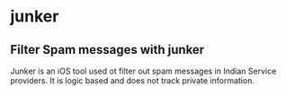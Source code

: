 # junker
## Filter Spam messages with junker

Junker is an iOS tool used ot filter out spam messages in Indian Service providers. It is logic based and does not track private information. 
